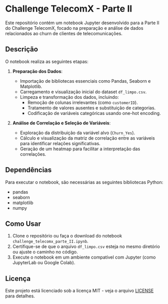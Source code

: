 # Challenge TelecomX - Parte II

Este repositório contém um notebook Jupyter desenvolvido para a Parte II do Challenge TelecomX, focado na preparação e análise de dados relacionados ao churn de clientes de telecomunicações.

## Descrição

O notebook realiza as seguintes etapas:

1. **Preparação dos Dados**:
   - Importação de bibliotecas essenciais como Pandas, Seaborn e Matplotlib.
   - Carregamento e visualização inicial do dataset `df_limpo.csv`.
   - Limpeza e transformação dos dados, incluindo:
     - Remoção de colunas irrelevantes (como `customerID`).
     - Tratamento de valores ausentes e substituição de categorias.
     - Codificação de variáveis categóricas usando one-hot encoding.

2. **Análise de Correlação e Seleção de Variáveis**:
   - Exploração da distribuição da variável alvo (`Churn_Yes`).
   - Cálculo e visualização da matriz de correlação entre as variáveis para identificar relações significativas.
   - Geração de um heatmap para facilitar a interpretação das correlações.

## Dependências

Para executar o notebook, são necessárias as seguintes bibliotecas Python:
- pandas
- seaborn
- matplotlib
- numpy

## Como Usar

1. Clone o repositório ou faça o download do notebook `challenge_telecomx_parte_II.ipynb`.
2. Certifique-se de que o arquivo `df_limpo.csv` esteja no mesmo diretório ou ajuste o caminho no código.
3. Execute o notebook em um ambiente compatível com Jupyter (como JupyterLab ou Google Colab).


## Licença

Este projeto está licenciado sob a licença MIT - veja o arquivo [LICENSE](LICENSE) para detalhes.

